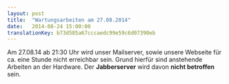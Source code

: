 ```yaml
---
layout: post
title:  "Wartungsarbeiten am 27.08.2014"
date:   2014-08-24 15:00:00
translationKey: b73d585a67cccaedc99e59c6d07390eb
---
```

Am 27.08.14 ab 21:30 Uhr wird unser Mailserver, sowie unsere Webseite für ca. eine Stunde nicht erreichbar sein. Grund hierfür sind anstehende Arbeiten an der Hardware. Der **Jabberserver** wird davon **nicht betroffen** sein.
